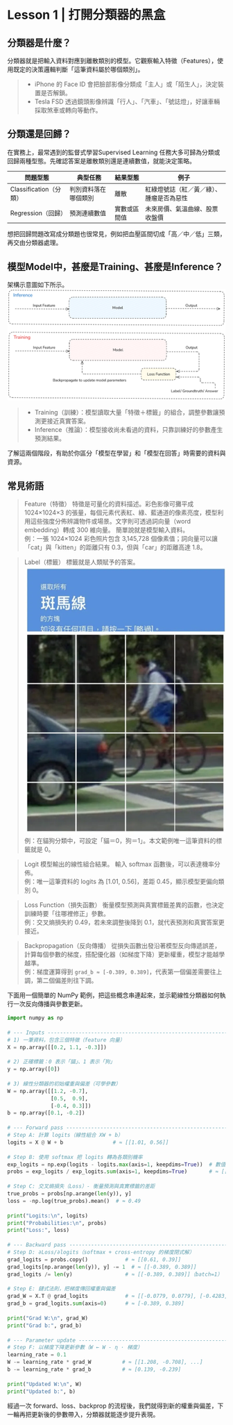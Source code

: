 # Lesson 1 | 打開分類器的黑盒
## 分類器是什麼？

分類器就是把輸入資料對應到離散類別的模型。它觀察輸入特徵（Features），使用既定的決策邏輯判斷「這筆資料屬於哪個類別」。

> - iPhone 的 Face ID 會把臉部影像分類成「主人」或「陌生人」，決定裝置是否解鎖。  
> - Tesla FSD 透過鏡頭影像辨識「行人」、「汽車」、「號誌燈」，好讓車輛採取煞車或轉向等動作。

## 分類還是回歸？

在實務上，最常遇到的監督式學習Supervised Learning 任務大多可歸為分類或回歸兩種型態。先確認答案是離散類別還是連續數值，就能決定策略。

| 問題型態 | 典型任務 | 結果型態 | 例子 |
| --- | --- | --- | --- |
| Classification（分類） | 判別資料落在哪個類別 | 離散 | 紅綠燈號誌（紅／黃／綠）、腫瘤是否為惡性 |
| Regression（回歸） | 預測連續數值 | 實數或區間值 | 未來房價、氣溫曲線、股票收盤價 |

想把回歸問題改寫成分類題也很常見，例如把血壓區間切成「高／中／低」三類，再交由分類器處理。

## 模型Model中，甚麼是Training、甚麼是Inference？

架構示意圖如下所示。
![Archeitecture 示意圖](img/arch.png)

> - Training（訓練）：模型讀取大量「特徵＋標籤」的組合，調整參數讓預測更接近真實答案。  
> - Inference（推論）：模型接收尚未看過的資料，只靠訓練好的參數產生預測結果。

了解這兩個階段，有助於你區分「模型在學習」和「模型在回答」時需要的資料與資源。

## 常見術語

> Feature（特徵）
> 特徵是可量化的資料描述。彩色影像可攤平成 1024×1024×3 的張量，每個元素代表紅、綠、藍通道的像素亮度，模型利用這些強度分佈辨識物件或場景。文字則可透過詞向量（word embedding）轉成 300 維向量。
> 簡單說就是模型輸入資料。  
> 例：一張 1024×1024 彩色照片包含 3,145,728 個像素值；詞向量可以讓「cat」與「kitten」的距離只有 0.3，但與「car」的距離高達 1.8。

> Label（標籤）
> 標籤就是人類賦予的答案。  
> ![Label 示意圖](img/label.png)  
> 例：在貓狗分類中，可設定「貓＝0，狗＝1」。本文範例唯一這筆資料的標籤就是 0。

> Logit
> 模型輸出的線性組合結果。
> 輸入 softmax 函數後，可以表達機率分佈。  
> 例：唯一這筆資料的 logits 為 [1.01, 0.56]，差距 0.45，顯示模型更偏向類別 0。

> Loss Function（損失函數）
> 衡量模型預測與真實標籤差異的函數，也決定訓練時要「往哪裡修正」參數。  
> 例：交叉熵損失約 0.49，若未來調整後降到 0.1，就代表預測和真實答案更接近。

> Backpropagation（反向傳播）
> 從損失函數出發沿著模型反向傳遞誤差，計算每個參數的梯度，搭配優化器（如梯度下降）更新權重，模型才能越學越準。  
> 例：梯度運算得到 `grad_b ≈ [-0.389, 0.389]`，代表第一個偏差需要往上調，第二個偏差則往下調。

下面用一個簡單的 NumPy 範例，把這些概念串連起來，並示範線性分類器如何執行一次反向傳播與參數更新。

```python
import numpy as np

# --- Inputs ---------------------------------------------------------------
# 1) 一筆資料，包含三個特徵（feature 向量）
X = np.array([[0.2, 1.1, -0.3]])

# 2) 正確標籤：0 表示「貓」、1 表示「狗」
y = np.array([0])

# 3) 線性分類器的初始權重與偏差（可學參數）
W = np.array([[1.2, -0.7],
              [0.5,  0.9],
              [-0.4, 0.3]])
b = np.array([0.1, -0.2])

# --- Forward pass ---------------------------------------------------------
# Step A: 計算 logits（線性組合 XW + b）
logits = X @ W + b                # ≈ [[1.01, 0.56]]

# Step B: 使用 softmax 把 logits 轉為各類別機率
exp_logits = np.exp(logits - logits.max(axis=1, keepdims=True))  # 數值穩定技巧
probs = exp_logits / exp_logits.sum(axis=1, keepdims=True)       # ≈ [[0.61, 0.39]]

# Step C: 交叉熵損失（Loss）- 衡量預測與真實標籤的差距
true_probs = probs[np.arange(len(y)), y]
loss = -np.log(true_probs).mean()  # ≈ 0.49

print("Logits:\n", logits)
print("Probabilities:\n", probs)
print("Loss:", loss)

# --- Backward pass --------------------------------------------------------
# Step D: ∂Loss/∂logits（softmax + cross-entropy 的梯度閉式解）
grad_logits = probs.copy()            # ≈ [[0.61, 0.39]]
grad_logits[np.arange(len(y)), y] -= 1  # ≈ [[-0.389, 0.389]]
grad_logits /= len(y)                 # ≈ [[-0.389, 0.389]]（batch=1）

# Step E: 鏈式法則，把梯度傳回權重與偏差
grad_W = X.T @ grad_logits            # ≈ [[-0.0779, 0.0779], [-0.4283, 0.4283], [0.1168, -0.1168]]
grad_b = grad_logits.sum(axis=0)      # ≈ [-0.389, 0.389]

print("Grad W:\n", grad_W)
print("Grad b:", grad_b)

# --- Parameter update -----------------------------------------------------
# Step F: 以梯度下降更新參數（W ← W - η · 梯度）
learning_rate = 0.1
W -= learning_rate * grad_W          # ≈ [[1.208, -0.708], ...]
b -= learning_rate * grad_b          # ≈ [0.139, -0.239]

print("Updated W:\n", W)
print("Updated b:", b)
```

經過一次 forward、loss、backprop 的流程後，我們就得到新的權重與偏差，下一輪再把更新後的參數帶入，分類器就能逐步提升表現。
